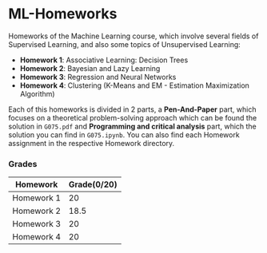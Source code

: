# ML-Homeworks

Homeworks of the Machine Learning course, which involve several fields of Supervised Learning, and also some topics of Unsupervised Learning:
 - **Homework 1**: Associative Learning: Decision Trees
 - **Homework 2**: Bayesian and Lazy Learning
 - **Homework 3**: Regression and Neural Networks
 - **Homework 4**:  Clustering (K-Means and EM - Estimation Maximization Algorithm)

Each of this homeworks is divided in 2 parts, a **Pen-And-Paper** part, which focuses on a theoretical problem-solving approach which can be found the solution in `G075.pdf` and **Programming and critical analysis** part, which the solution you can find in `G075.ipynb`.
You can also find each Homework assignment in the respective Homework directory.

### Grades

 Homework | Grade(0/20)
----------|-------------
Homework 1| 20
Homework 2| 18.5
Homework 3| 20 
Homework 4| 20